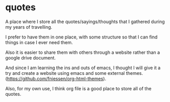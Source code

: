# quotes

A place where I store all the quotes/sayings/thoughts that I gathered during my years of travelling.

I prefer to have them in one place, with some structure so that I can find things in case I ever need them.

Also it is easier to share them with others through a website rather than a google drive document.

And since I am learning the ins and outs of emacs, I thought I will give it a try and create a website using emacs and some external themes. (https://github.com/fniessen/org-html-themes).

Also, for my own use, I think org file is a good place to store all of the quotes.
